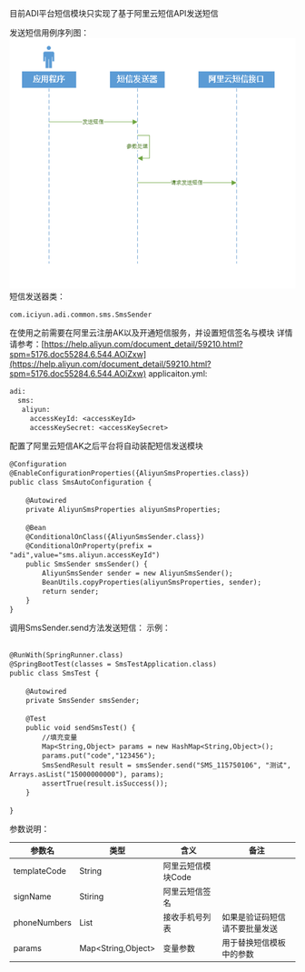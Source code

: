 目前ADI平台短信模块只实现了基于阿里云短信API发送短信

发送短信用例序列图：
![](images/短信发送序列图.png)
短信发送器类：
~~~
com.iciyun.adi.common.sms.SmsSender
~~~
在使用之前需要在阿里云注册AK以及开通短信服务，并设置短信签名与模块
详情请参考：[https://help.aliyun.com/document_detail/59210.html?spm=5176.doc55284.6.544.AOiZxw](https://help.aliyun.com/document_detail/59210.html?spm=5176.doc55284.6.544.AOiZxw)
applicaiton.yml:
~~~
adi:
  sms:
   aliyun:
     accessKeyId: <accessKeyId>
     accessKeySecret: <accessKeySecret>
~~~
配置了阿里云短信AK之后平台将自动装配短信发送模块
~~~
@Configuration
@EnableConfigurationProperties({AliyunSmsProperties.class})
public class SmsAutoConfiguration {
	
	@Autowired
	private AliyunSmsProperties aliyunSmsProperties;

	@Bean
	@ConditionalOnClass({AliyunSmsSender.class})
	@ConditionalOnProperty(prefix = "adi",value="sms.aliyun.accessKeyId")
	public SmsSender smsSender() {
		AliyunSmsSender sender = new AliyunSmsSender();
		BeanUtils.copyProperties(aliyunSmsProperties, sender);
		return sender;
	}
}

~~~
调用SmsSender.send方法发送短信：
示例：
~~~

@RunWith(SpringRunner.class)
@SpringBootTest(classes = SmsTestApplication.class)
public class SmsTest {

	@Autowired
	private SmsSender smsSender;
	
    @Test
    public void sendSmsTest() {
    	//填充变量
    	Map<String,Object> params = new HashMap<String,Object>();
    	params.put("code","123456");
    	SmsSendResult result = smsSender.send("SMS_115750106", "测试", Arrays.asList("15000000000"), params);
    	assertTrue(result.isSuccess());
    }
    
}

~~~

参数说明：

|  参数名  |  类型  |  含义  |  备注  |
| --- | --- | --- | --- |
|   templateCode | String   |  阿里云短信模块Code  |    |
|   signName | Stiring  |  阿里云短信签名  |    |
|  phoneNumbers  | List<String>   | 接收手机号列表   |  如果是验证码短信请不要批量发送  |
|  params  | Map<String,Object>   | 变量参数   |  用于替换短信模板中的参数  |

